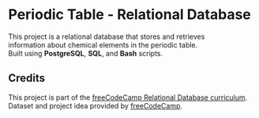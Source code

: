 # Periodic Table - Relational Database

This project is a relational database that stores and retrieves  
information about chemical elements in the periodic table.  
Built using **PostgreSQL**, **SQL**, and **Bash** scripts.

## Credits

This project is part of the [freeCodeCamp Relational Database curriculum](https://www.freecodecamp.org/learn/relational-database/).  
Dataset and project idea provided by [freeCodeCamp](https://www.freecodecamp.org/).
